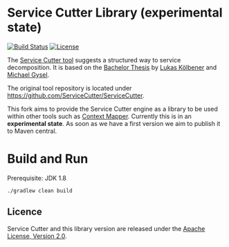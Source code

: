 # Service Cutter Library (experimental state) 
[![Build Status](https://travis-ci.com/ContextMapper/service-cutter-library.svg?branch=master)](https://travis-ci.com/ContextMapper/service-cutter-library) [![License](https://img.shields.io/badge/License-Apache%202.0-blue.svg)](https://opensource.org/licenses/Apache-2.0) 

The [Service Cutter tool](https://github.com/ServiceCutter/ServiceCutter) suggests a structured way to service decomposition. It is based on the [Bachelor Thesis](https://eprints.hsr.ch/476/) by [Lukas Kölbener](https://github.com/koelbener) and [Michael Gysel](https://github.com/gysel).

The original tool repository is located under https://github.com/ServiceCutter/ServiceCutter.

This fork aims to provide the Service Cutter engine as a library to be used within other tools such as [Context Mapper](https://contextmapper.org). Currently this is in an **experimental state**. As soon as we have a first version we aim to publish it to Maven central.

# Build and Run

Prerequisite: JDK 1.8

```
./gradlew clean build
```

## Licence
Service Cutter and this library version are released under the [Apache License, Version 2.0](http://www.apache.org/licenses/LICENSE-2.0).

